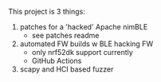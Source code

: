 This project is 3 things:
1) patches for a 'hacked' Apache nimBLE
    - see patches readme
2) automated FW builds w BLE hacking FW
    - only nrf52dk support currently
    - GitHub Actions
3) scapy and HCI based fuzzer